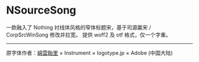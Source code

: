 # NSourceSong
一款融入了 Nothing 衬线体风格的窄体标题宋，基于司源赢宋 / CorpSrcWinSong 修改并拉宽。
提供 woff2 及 otf 格式，仅一个字重。

---
原字体作者：[綿雲飴里](https://github.com/MY1L) × Instrument × logotype.jp × Adobe (中国大陆)
